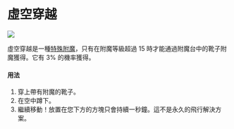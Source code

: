# 虛空穿越

![](https://camo.githubusercontent.com/277524c79899fc1bfca4c5be60c90469b6dbf6d8a8426b8a77b50e67aaccf957/68747470733a2f2f692e696d6775722e636f6d2f4537687a6c38752e676966)

虛空穿越是一種[特殊附魔](../space/enchantments.md)，只有在附魔等級超過 15 時才能通過附魔台中的靴子附魔獲得。它有 3% 的機率獲得。

#### 用法

1. 穿上帶有附魔的靴子。
2. 在空中蹲下。
3. 繼續移動！放置在您下方的方塊只會持續一秒鐘。這不是永久的飛行解決方案。
